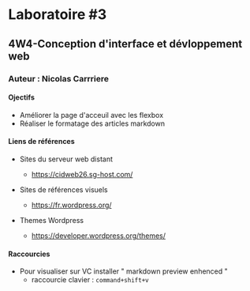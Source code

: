 # Laboratoire #3
## 4W4-Conception d'interface et dévloppement web
### Auteur : Nicolas Carrriere

#### Ojectifs

- Améliorer la page d'acceuil avec les flexbox
- Réaliser le formatage des articles markdown

#### Liens de références

- Sites du serveur web distant
    - https://cidweb26.sg-host.com/

- Sites de références visuels
    - https://fr.wordpress.org/    

- Themes Wordpress
    - https://developer.wordpress.org/themes/    

#### Raccourcies 

- Pour visualiser sur VC installer " markdown preview enhenced "
    - raccourcie clavier : `command+shift+v`   